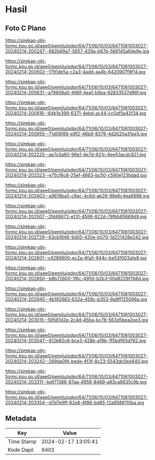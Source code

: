 # Hasil

## Foto C Plano

https://sirekap-obj-formc.kpu.go.id/aee0/pemilu/pdpr/64/71/06/10/03/6471061003027-20240214-200247--682b69a7-5657-429a-b67d-566145a6de9e.jpg

https://sirekap-obj-formc.kpu.go.id/aee0/pemilu/pdpr/64/71/06/10/03/6471061003027-20240214-200502--1791de5a-c2a3-4add-aa4b-6420907f8f14.jpg

https://sirekap-obj-formc.kpu.go.id/aee0/pemilu/pdpr/64/71/06/10/03/6471061003027-20240214-200631--a79609a0-496f-4ea1-b5ba-62833537d96f.jpg

https://sirekap-obj-formc.kpu.go.id/aee0/pemilu/pdpr/64/71/06/10/03/6471061003027-20240214-200816--64b1e399-6371-4ebd-ac44-cc0af5e42f34.jpg

https://sirekap-obj-formc.kpu.go.id/aee0/pemilu/pdpr/64/71/06/10/03/6471061003027-20240214-200955--71d06f89-e9f2-46b9-8379-4d2620a31ee5.jpg

https://sirekap-obj-formc.kpu.go.id/aee0/pemilu/pdpr/64/71/06/10/03/6471061003027-20240214-202225--ae7c0a60-98e1-4e7d-921c-6ee53acdc821.jpg

https://sirekap-obj-formc.kpu.go.id/aee0/pemilu/pdpr/64/71/06/10/03/6471061003027-20240214-202323--e75cf8c8-25ef-4663-bc50-c590e123bdad.jpg

https://sirekap-obj-formc.kpu.go.id/aee0/pemilu/pdpr/64/71/06/10/03/6471061003027-20240214-202402--a9619ba5-c9ec-4c6d-ab26-96e6c4ea6698.jpg

https://sirekap-obj-formc.kpu.go.id/aee0/pemilu/pdpr/64/71/06/10/03/6471061003027-20240214-202507--2fd48872-e131-4588-822d-79fbb85669d9.jpg

https://sirekap-obj-formc.kpu.go.id/aee0/pemilu/pdpr/64/71/06/10/03/6471061003027-20240214-202729--63cb1946-9d05-420e-b570-1d221428e242.jpg

https://sirekap-obj-formc.kpu.go.id/aee0/pemilu/pdpr/64/71/06/10/03/6471061003027-20240214-202801--c4289900-ec2a-4fa5-944c-be53f003a1e8.jpg

https://sirekap-obj-formc.kpu.go.id/aee0/pemilu/pdpr/64/71/06/10/03/6471061003027-20240214-202850--b8b72600-1f6c-4950-b2b3-00d8229f7b8d.jpg

https://sirekap-obj-formc.kpu.go.id/aee0/pemilu/pdpr/64/71/06/10/03/6471061003027-20240214-202945--4b192683-632a-459c-b353-9a9ff125096a.jpg

https://sirekap-obj-formc.kpu.go.id/aee0/pemilu/pdpr/64/71/06/10/03/6471061003027-20240214-203015--59581d2e-2c4d-45ba-bc78-563d5bea2ee3.jpg

https://sirekap-obj-formc.kpu.go.id/aee0/pemilu/pdpr/64/71/06/10/03/6471061003027-20240214-203047--612b82c8-bce3-428b-a19b-1f5bdf93d762.jpg

https://sirekap-obj-formc.kpu.go.id/aee0/pemilu/pdpr/64/71/06/10/03/6471061003027-20240214-203242--269da0f4-bede-4f3f-8c23-5543dc0ed440.jpg

https://sirekap-obj-formc.kpu.go.id/aee0/pemilu/pdpr/64/71/06/10/03/6471061003027-20240214-203311--bdf71386-87aa-4958-8489-a83ca8635c9b.jpg

https://sirekap-obj-formc.kpu.go.id/aee0/pemilu/pdpr/64/71/06/10/03/6471061003027-20240214-203354--d7d7e9ff-82e8-4f86-bd85-f2a9586110ba.jpg


## Metadata

| Key        | Value               |
| ---------- | ------------------- |
| Time Stamp | 2024-02-17 13:05:41 |
| Kode Dapil | 6401                |




